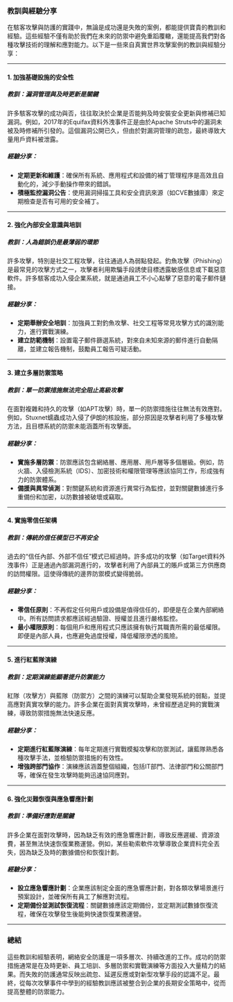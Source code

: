 ### **教訓與經驗分享**

在駭客攻擊與防護的實踐中，無論是成功還是失敗的案例，都能提供寶貴的教訓和經驗。這些經驗不僅有助於我們在未來的防禦中避免重蹈覆轍，還能提高我們對各種攻擊技術的理解和應對能力。以下是一些來自真實世界攻擊案例的教訓與經驗分享：

---

#### **1. 加強基礎設施的安全性**

##### **教訓：漏洞管理與及時更新是關鍵**
許多駭客攻擊的成功與否，往往取決於企業是否能夠及時安裝安全更新與修補已知漏洞。例如，2017年的Equifax資料外洩事件正是由於Apache Struts中的漏洞未被及時修補所引發的。這個漏洞公開已久，但由於對漏洞管理的疏忽，最終導致大量用戶資料被泄露。

##### **經驗分享：**
- **定期更新和維護**：確保所有系統、應用程式和設備的補丁管理程序是高效且自動化的，減少手動操作帶來的錯誤。
- **積極監控漏洞公告**：使用漏洞掃描工具和安全資訊來源（如CVE數據庫）來定期檢查是否有可用的安全補丁。

---

#### **2. 強化內部安全意識與培訓**

##### **教訓：人為錯誤仍是最薄弱的環節**
許多攻擊，特別是社交工程攻擊，往往通過人為弱點發起。釣魚攻擊（Phishing）是最常見的攻擊方式之一，攻擊者利用欺騙手段誘使目標透露敏感信息或下載惡意軟件。許多駭客成功入侵企業系統，就是通過員工不小心點擊了惡意的電子郵件鏈接。

##### **經驗分享：**
- **定期舉辦安全培訓**：加強員工對釣魚攻擊、社交工程等常見攻擊方式的識別能力，進行實戰演練。
- **建立防範機制**：設置電子郵件篩選系統，對來自未知來源的郵件進行自動隔離，並建立報告機制，鼓勵員工報告可疑活動。

---

#### **3. 建立多層防禦策略**

##### **教訓：單一防禦措施無法完全阻止高級攻擊**
在面對複雜和持久的攻擊（如APT攻擊）時，單一的防禦措施往往無法有效應對。例如，Stuxnet蠕蟲成功入侵了伊朗的核設施，部分原因是攻擊者利用了多種攻擊方法，且目標系統的防禦未能涵蓋所有攻擊面。

##### **經驗分享：**
- **實施多層防禦**：防禦應該包含網絡層、應用層、用戶層等多個層級。例如，防火牆、入侵檢測系統（IDS）、加密技術和權限管理等應該協同工作，形成強有力的防禦體系。
- **備援與異常偵測**：對關鍵系統和資源進行異常行為監控，並對關鍵數據進行多重備份和加密，以防數據被破壞或竊取。

---

#### **4. 實施零信任架構**

##### **教訓：傳統的信任模型已不再安全**
過去的“信任內部、外部不信任”模式已經過時。許多成功的攻擊（如Target資料外洩事件）正是通過內部漏洞進行的，攻擊者利用了內部員工的賬戶或第三方供應商的訪問權限。這使得傳統的邊界防禦模式變得脆弱。

##### **經驗分享：**
- **零信任原則**：不再假定任何用戶或設備是值得信任的，即便是在企業內部網絡中。所有訪問請求都應該經過驗證、授權並且進行嚴格監控。
- **最小權限原則**：每個用戶和應用程式只應該擁有執行其職責所需的最低權限。即便是內部人員，也應避免過度授權，降低權限滲透的風險。

---

#### **5. 進行紅藍隊演練**

##### **教訓：定期演練能顯著提升防禦能力**
紅隊（攻擊方）與藍隊（防禦方）之間的演練可以幫助企業發現系統的弱點，並提高應對真實攻擊的能力。許多企業在面對真實攻擊時，未曾經歷過足夠的實戰演練，導致防禦措施無法快速反應。

##### **經驗分享：**
- **定期進行紅藍隊演練**：每年定期進行實戰模擬攻擊和防禦測試，讓藍隊熟悉各種攻擊手法，並檢驗防禦措施的有效性。
- **增強跨部門協作**：演練應該涵蓋整個組織，包括IT部門、法律部門和公關部門等，確保在發生攻擊時能夠迅速協同應對。

---

#### **6. 強化災難恢復與應急響應計劃**

##### **教訓：準備好應對是關鍵**
許多企業在面對攻擊時，因為缺乏有效的應急響應計劃，導致反應遲緩、資源浪費，甚至無法快速恢復業務運營。例如，某些勒索軟件攻擊導致企業資料完全丟失，因為缺乏及時的數據備份和恢復計劃。

##### **經驗分享：**
- **設立應急響應計劃**：企業應該制定全面的應急響應計劃，對各類攻擊場景進行預案設計，並確保所有員工了解應對流程。
- **定期備份並測試恢復流程**：關鍵數據應該定期備份，並定期測試數據恢復流程，確保在攻擊發生後能夠快速恢復業務運營。

---

### **總結**

這些教訓和經驗表明，網絡安全防護是一項多層次、持續改進的工作。成功的防禦措施通常是在及時更新、員工培訓、多層防禦和實戰演練等方面投入大量精力的結果。而失敗的防護通常反映出疏忽、延遲反應或對新型攻擊手段的認識不足。最終，從每次攻擊事件中學到的經驗教訓應該被整合到企業的長期安全策略中，從而提高整體的防禦能力。